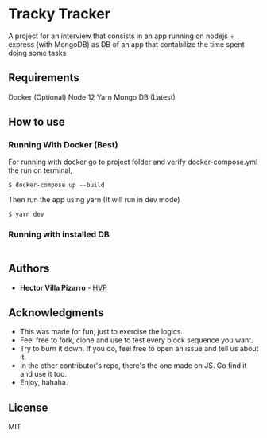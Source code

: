 # Tracky Tracker

A project for an interview that consists in an app running on nodejs + express (with MongoDB) as DB
of an app that contabilize the time spent doing some tasks

## Requirements

Docker (Optional)
Node 12
Yarn
Mongo DB (Latest)

## How to use

### Running With Docker (Best)

For running with docker go to project folder and verify docker-compose.yml the run on terminal,

```
$ docker-compose up --build
```

Then run the app using yarn (It will run in dev mode)

```
$ yarn dev
```

### Running with installed DB

```
```

## Authors


* **Hector Villa Pizarro** - [HVP](https://github.com/hvilla)

## Acknowledgments

* This was made for fun, just to exercise the logics.
* Feel free to fork, clone and use to test every block sequence you want.
* Try to burn it down. If you do, feel free to open an issue and tell us about it.
* In the other contributor's repo, there's the one made on JS. Go find it and use it too.
* Enjoy, hahaha.

## License

MIT
